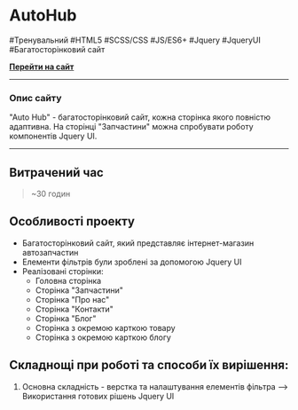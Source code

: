 # AutoHub

\#Тренувальний \#HTML5 \#SCSS/CSS \#JS/ES6+ #Jquery #JqueryUI #Багатосторінковий сайт

[**Перейти на сайт**](https://cyber-wf13.github.io/autohub/)

---

### Опис сайту

"Auto Hub" - багатосторінковий сайт, кожна сторінка якого повністю адаптивна. На сторінці "Запчастини" можна спробувати роботу компонентів Jquery UI.

---

## Витрачений час

> ~30 годин

## Особливості проекту

- Багатосторінковий сайт, який представляє інтернет-магазин автозапчастин
- Елементи фільтрів були зроблені за допомогою Jquery UI
- Реалізовані сторінки:
  - Головна сторінка
  - Сторінка "Запчастини"
  - Сторінка "Про нас"
  - Сторінка "Контакти"
  - Сторінка "Блог"
  - Сторінка з окремою карткою товару
  - Сторінка з окремою карткою блогу

## Складнощі при роботі та способи їх вирішення:

1. Основна складність - верстка та налаштування елементів фільтра --> Використання готових рішень Jquery UI
